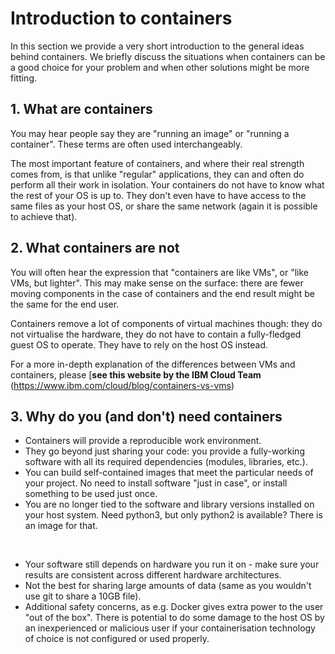 # Introduction to containers

In this section we provide a very short introduction to the general ideas behind containers. We briefly discuss the situations when containers can be a good choice for your problem and when other solutions might be more fitting.

## 1. What are containers

You may hear people say they are "running an image" or "running a container". These terms are often used interchangeably.

The most important feature of containers, and where their real strength comes from, is that unlike "regular" applications, they can and often do perform all their work in isolation. Your containers do not have to know what the rest of your OS is up to. They don't even have to have access to the same files as your host OS, or share the same network  (again it is possible to achieve that).

## 2. What containers are not

You will often hear the expression that "containers are like VMs", or "like VMs, but lighter". This may make sense on the surface: there are fewer moving components in the case of containers and the end result might be the same for the end user.

Containers remove a lot of components of virtual machines though: they do not virtualise the hardware, they do not have to contain a fully-fledged guest OS to operate. They have to rely on the host OS instead.

For a more in-depth explanation of the differences between VMs and containers, please [**see this website by the IBM Cloud Team** (https://www.ibm.com/cloud/blog/containers-vs-vms)

## 3. Why do you (and don't) need containers

* Containers will provide a reproducible work environment.
* They go beyond just sharing your code: you provide a fully-working software
with all its required dependencies (modules, libraries, etc.).
* You can build self-contained images that meet the particular needs of your
  project. No need to install software "just in case", or install something to
  be used just once.
* You are no longer tied to the software and library versions installed on your host system.
  Need python3, but only python2 is available? There is an image for that.

&nbsp;

* Your software still depends on hardware you run it on - make sure your results are consistent across different hardware architectures.
* Not the best for sharing large amounts of data (same as you wouldn't use git to share a 10GB file).
* Additional safety concerns, as e.g. Docker gives extra power to the user "out of the box". There is potential to do some damage to the host OS by an inexperienced or malicious user if your containerisation technology of choice is not configured or used properly.
